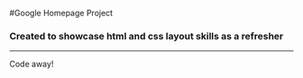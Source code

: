 #Google Homepage Project
### Created to showcase html and css layout skills as a refresher
----
Code away!
